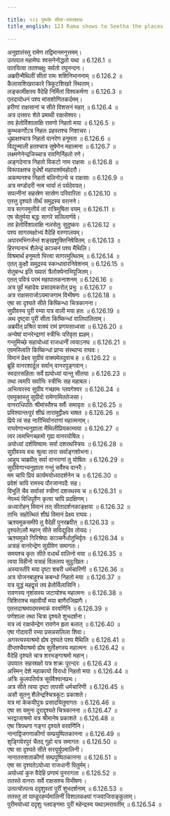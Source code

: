 ```yaml
---

title: १२३ पुष्पके सीता-रामसंवादः
title_english: 123 Rama shows to Seetha the places

---
```


<div class="audioEmbed"  caption="श्रीराम-हरिसीताराममूर्ति-घनपाठिभ्यां वचनम्" src="https://archive.org/download/Ramayana-recitation-Sriram-harisItArAmamUrti-Ghanapaati-v2/Kanda_6/Kanda_6_YK-123-Rama_shows_to_Seetha_the_places_0.mp3"></div>



अनुज्ञातंस्तु रामेण तद्विमानमनुत्तमम्।  
उत्पपात महामेघः श्वसनेनोद्धतो यथा ॥ 6.126.1 ॥   
पातयित्वा ततश्चक्षुः सर्वतो रघुनन्दनः।  
अब्रवीन्मैथिलीं सीतां रामः शशिनिभाननाम् ॥ 6.126.2 ॥   
कैलासशिखराकारे त्रिकूटशिखरे स्थिताम्।  
लङ्कामीक्षस्व वैदेहि निर्मितां विश्वकर्मणा ॥ 6.126.3 ॥   
एतदायोधनं पश्य मांसशोणितकर्दमम्।  
हरीणां राक्षसानां च सीते विशसनं महत् ॥ 6.126.4 ॥   
अत्र दत्तवरः शेते प्रमाथी राक्षसेश्वरः।  
तव हेतोर्विशालाक्षि रावणो निहतो मया ॥ 6.126.5 ॥   
कुम्भकर्णोऽत्र निहतः प्रहस्तश्च निशाचरः।  
धूम्राक्षश्चात्र निहतो वानरेण हनूमता ॥ 6.126.6 ॥   
विद्युन्माली हतश्चात्र सुषेणेन महात्मना ॥ 6.126.7 ॥   
लक्ष्मणेनेन्द्रजिच्चात्र रावणिर्निहतो रणे।  
अङ्गदेनात्र निहतो विकटो नाम राक्षसः ॥ 6.126.8 ॥   
विरूपाक्षश्च दुर्धर्षो महापार्श्वमहोदरौ।  
अकम्पनश्च निहतो बलिनोऽन्ये च राक्षसाः ॥ 6.126.9 ॥   
अत्र मण्डोदरी नाम भार्या तं पर्यदेवयत्।  
सपत्नीनां सहस्रेण सास्रेण परिवारिता ॥ 6.126.10 ॥   
एतत्तु दृश्यते तीर्थं समुद्रस्य वरानने।  
यत्र सागरमुत्तीर्य तां रात्रिमुषिता वयम् ॥ 6.126.11 ॥   
एष सेतुर्मया बद्धः सागरे सलिलार्णवे।  
तव हेतोर्विशालाक्षि नलसेतुः सुदुष्करः ॥ 6.126.12 ॥   
पश्य सागरमक्षोभ्यं वैदेहि वरुणालयम्।  
अपारमभिगर्जन्तं शङ्खशुक्तिनिषेवितम् ॥ 6.126.13 ॥   
हिरण्यनाभं शैलेन्द्रं काञ्चनं पश्य मैथिलि।  
विश्रमार्थं हनुमतो भित्त्वा सागरमुत्थितम् ॥ 6.126.14 ॥   
एतत् कुक्षौ समुद्रस्य स्कन्धावारनिवेशनम् ॥ 6.126.15 ॥   
सेतुबन्ध इति ख्यातं त्रैलोक्येनाभिपूजितम्।  
एतत् पवित्रं परमं महापातकनाशनम् ॥ 6.126.16 ॥   
अत्र पूर्वं महादेवः प्रसादमकरोत् प्रभुः ॥ 6.126.17 ॥   
अत्र राक्षसराजोऽयमाजगाम विभीषणः ॥ 6.126.18 ॥   
एषा सा दृश्यते सीते किष्किन्धा चित्रकानना।  
सुग्रीवस्य पुरी रम्या यत्र वाली मया हतः ॥ 6.126.19 ॥   
अथ दृष्ट्वा पुरीं सीता किष्किन्धां वालिपालिताम्।  
अब्रवीत् प्रश्रितं वाक्यं रामं प्रणयसाध्वसा ॥ 6.126.20 ॥   
अन्येषां वानरेन्द्राणां स्त्रीभिः परिवृता ह्यहम्।  
गन्तुमिच्छे सहायोध्यां राजधानीं त्वयाऽनघ ॥ 6.126.21 ॥   
एवमस्त्विति किष्किन्धां प्राप्य संस्थाप्य राघवः।  
विमानं प्रेक्ष्य सुग्रीवं वाक्यमेतदुवाच ह ॥ 6.126.22 ॥   
ब्रूहि वानरशार्दूल सर्वान् वानरपुङ्गवान्।  
स्वदारसहिताः सर्वे ह्ययोध्यां यान्तु सीतया ॥ 6.126.23 ॥   
तथा त्वमपि सर्वाभिः स्त्रीभिः सह महाबल।  
अभित्वरस्व सुग्रीव गच्छामः प्लवगेश्वर ॥ 6.126.24 ॥   
एवमुक्तस्तु सुग्रीवो रामेणामिततेजसा।  
वानराधिपतिः श्रीमांस्तैश्च सर्वैः समावृतः ॥ 6.126.25 ॥   
प्रविश्यान्तःपुरं शीघ्रं तारामुद्वीक्ष्य भाषत ॥ 6.126.26 ॥   
प्रिये त्वं सह नारीभिर्वानराणां महात्मनाम्।  
राघवेणाभ्यनुज्ञाता मैथिलीप्रियकाम्यया ॥ 6.126.27 ॥   
त्वर त्वमभिगच्छामो गृह्य वानरयोषितः।  
अयोध्यां दर्शयिष्यामः सर्वा दशरथस्त्रियः ॥ 6.126.28 ॥   
सुग्रीवस्य वचः श्रुत्वा तारा सर्वाङ्गशोभना।  
आहूय चाब्रवीत् सर्वा वानराणां तु योषितः ॥ 6.126.29 ॥   
सुग्रीवेणाभ्यनुज्ञाता गन्तुं सर्वैश्च वानरैः।  
मम चापि प्रियं कार्यमयोध्यादर्शनेन च ॥ 6.126.30 ॥   
प्रवेशं चापि रामस्य पौरजानपदैः सह।  
विभूतिं चैव सर्वासां स्त्रीणां दशरथस्य च ॥ 6.126.31 ॥   
नेपथ्यं विधिपूर्वेण कृत्वा चापि प्रदक्षिणम्।  
अध्यारोहन् विमानं तत् सीतादर्शनकाङ्क्षया ॥ 6.126.32 ॥   
ताभिः सहोत्थितं शीघ्रं विमानं प्रेक्ष्य राघवः।  
ऋश्यमूकसमीपे तु वैदेहीं पुनरब्रवीत् ॥ 6.126.33 ॥   
दृश्यतेऽसौ महान् सीते सविद्युदिव तोयदः।  
ऋश्यमूको गिरिश्रेष्ठः काञ्चनैर्धातुभिर्वृतः ॥ 6.126.34 ॥   
अत्राहं वानरेन्द्रेण सुग्रीवेण समागतः।  
समयश्च कृतः सीते वधार्थं वालिनो मया ॥ 6.126.35 ॥   
त्वया विहीनो यत्राहं विललाप सुदुःखितः।  
अस्यास्तीरे मया दृष्टा शबरी धर्मचारिणी ॥ 6.126.36 ॥   
अत्र योजनबाहुश्च कबन्धो निहतो मया ॥ 6.126.37 ॥   
यत्र युद्धं महद्वृत्तं तव हेतोर्विलासिनि।  
रावणस्य नृशंसस्य जटायोश्च महात्मनः ॥ 6.126.38 ॥   
त्रिशिराश्च महावीर्यो मया बाणैरजिह्मगैः।  
एतत्तदाश्रमपदमस्माकं वरवर्णिनि ॥ 6.126.39 ॥   
पर्णशाला तथा चित्रा दृश्यते शुभदर्शना।  
यत्र त्वं राक्षसेन्द्रेण रावणेन हृता बलात् ॥ 6.126.40 ॥   
एषा गोदावरी रम्या प्रसन्नसलिला शिवा।  
अगस्त्यस्याश्रमो ह्येष दृश्यते पश्य मैथिलि ॥ 6.126.41 ॥   
दीप्तश्चैवाश्रमो ह्येष सुतीक्ष्णस्य महात्मनः ॥ 6.126.42 ॥   
वैदेहि दृश्यते चात्र शरभङ्गाश्रमो महान्।  
उपयातः सहस्राक्षो यत्र शक्रः पुरन्दरः ॥ 6.126.43 ॥   
अस्मिन् देशे महाकायो विराधो निहतो मया ॥ 6.126.44 ॥   
अत्रिः कुलपतिर्यत्र सूर्यवैश्वानप्रभः।  
अत्र सीते त्वया दृष्टा तापसी धर्मचारिणी ॥ 6.126.45 ॥   
असौ सुतनु शैलेन्द्रश्चित्रकूटः प्रकाशते।  
यत्र मां केकयीपुत्रः प्रसादयितुमागतः ॥ 6.126.46 ॥   
एषा सा यमुना दूराद्दृश्यते चित्रकानना ॥ 6.126.47 ॥   
भरद्वाजाश्रमो यत्र श्रीमानेष प्रकाशते ॥ 6.126.48 ॥   
एषा त्रिपथगा गङ्गा दृश्यते वरवर्णिनि।  
नानाद्विजगणाकीर्णा सम्प्रयुष्पितकानना ॥ 6.126.49 ॥   
शृङ्गिवेरपुरं चैतद् गुहो यत्र समागतः ॥ 6.126.50 ॥   
एषा सा दृश्यते सीते सरयूर्यूपमालिनी।  
नानातरुशताकीर्णा सम्प्रपुष्पितकानना ॥ 6.126.51 ॥   
एषा सा दृश्यतेऽयोध्या राजधानी पितुर्मम्।  
अयोध्यां कुरु वैदेहि प्रणामं पुनरागता ॥ 6.126.52 ॥   
ततस्ते वानराः सर्वे राक्षसश्च विभीषणः।  
उत्पत्योत्पत्य ददृशुस्तां पुरीं शुभदर्शनाम् ॥ 6.126.53 ॥   
ततस्तु तां पाम्डुरहर्म्यमालिनीं विशालकक्ष्यां गजवाजिसङ्कुलाम्।  
पुरीमयोध्यां ददृशुः प्लवङ्गमाः पुरीं महेन्द्रस्य यथाऽमरावतीम् ॥ 6.126.54 ॥   
